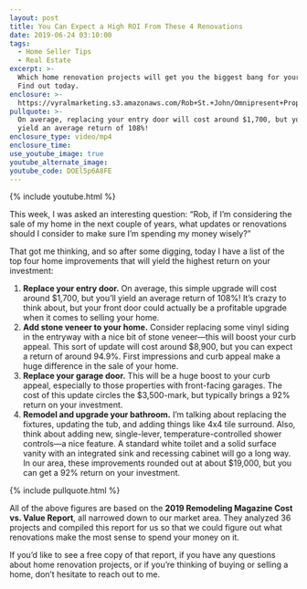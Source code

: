 ```yaml
---
layout: post
title: You Can Expect a High ROI From These 4 Renovations
date: 2019-06-24 03:10:00
tags:
  - Home Seller Tips
  - Real Estate
excerpt: >-
  Which home renovation projects will get you the biggest bang for your buck?
  Find out today.
enclosure: >-
  https://vyralmarketing.s3.amazonaws.com/Rob+St.+John/Omnipresent+Property+Group-+You+Can+Expect+a+High+ROI+From+These+4+Renovations.mp4
pullquote: >-
  On average, replacing your entry door will cost around $1,700, but you’ll
  yield an average return of 108%!
enclosure_type: video/mp4
enclosure_time:
use_youtube_image: true
youtube_alternate_image:
youtube_code: DOEl5p6A8FE
---
```


{% include youtube.html %}

This week, I was asked an interesting question: “Rob, if I’m considering the sale of my home in the next couple of years, what updates or renovations should I consider to make sure I’m spending my money wisely?”

That got me thinking, and so after some digging, today I have a list of the top four home improvements that will yield the highest return on your investment:

1. **Replace your entry door.** On average, this simple upgrade will cost around $1,700, but you’ll yield an average return of 108%\! It’s crazy to think about, but your front door could actually be a profitable upgrade when it comes to selling your home.
2. **Add stone veneer to your home.** Consider replacing some vinyl siding in the entryway with a nice bit of stone veneer—this will boost your curb appeal. This sort of update will cost around $8,900, but you can expect a return of around 94.9%. First impressions and curb appeal make a huge difference in the sale of your home.
3. **Replace your garage door.** This will be a huge boost to your curb appeal, especially to those properties with front-facing garages. The cost of this update circles the $3,500-mark, but typically brings a 92% return on your investment.
4. **Remodel and upgrade your bathroom.** I’m talking about replacing the fixtures, updating the tub, and adding things like 4x4 tile surround. Also, think about adding new, single-lever, temperature-controlled shower controls—a nice feature. A standard white toilet and a solid surface vanity with an integrated sink and recessing cabinet will go a long way. In our area, these improvements rounded out at about $19,000, but you can get a 92% return on your investment.

{% include pullquote.html %}

All of the above figures are based on the **2019 Remodeling Magazine Cost vs. Value Report**, all narrowed down to our market area. They analyzed 36 projects and compiled this report for us so that we could figure out what renovations make the most sense to spend your money on it.&nbsp;

If you’d like to see a free copy of that report, if you have any questions about home renovation projects, or if you’re thinking of buying or selling a home, don’t hesitate to reach out to me.